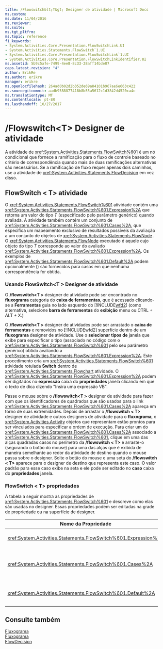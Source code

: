 ```yaml
---
title: /Flowswitch&lt;T&gt; Designer de atividade | Microsoft Docs
ms.custom: 
ms.date: 11/04/2016
ms.reviewer: 
ms.suite: 
ms.tgt_pltfrm: 
ms.topic: reference
f1_keywords:
- System.Activities.Core.Presentation.FlowSwitchLink.UI
- System.Activities.Statements.FlowSwitch`1.UI
- System.Activities.Core.Presentation.FlowSwitchLink`1.UI
- System.Activities.Core.Presentation.FlowSwitchLinkIdentifier.UI
ms.assetid: 5b9c5afe-7499-4ee8-8c33-28aff14bde07
caps.latest.revision: "4"
author: ErikRe
ms.author: erikre
manager: erikre
ms.openlocfilehash: 264ad0b02d2b352de69a84101b967ae6e663c422
ms.sourcegitcommit: aadb9588877418b8b55a5612c1d3842d4520ca4c
ms.translationtype: MT
ms.contentlocale: pt-BR
ms.lasthandoff: 10/27/2017
---
```

# <a name="flowswitchlttgt-activity-designer"></a>/Flowswitch&lt;T&gt; Designer de atividade
A atividade de <xref:System.Activities.Statements.FlowSwitch%601> é um nó condicional que fornece a ramificação para o fluxo de controle baseado no critério de correspondência quando mais de duas ramificações alternativas são necessários. Se a ramificação de fluxo requer apenas dois caminhos, use a atividade de <xref:System.Activities.Statements.FlowDecision> em vez disso.  
  
## <a name="the-flowswitcht-activity"></a>FlowSwitch < T\> atividade  
 O <xref:System.Activities.Statements.FlowSwitch%601> atividade contém uma <xref:System.Activities.Statements.FlowSwitch%601.Expression%2A> que retorna um valor do tipo *T* (especificado pelo parâmetro genérico) quando avaliada. A atividade também contém um conjunto de <xref:System.Activities.Statements.FlowSwitch%601.Cases%2A>, que especifica um mapeamento exclusivo de resultados possíveis da avaliação a um conjunto de objetos de <xref:System.Activities.Statements.FlowNode> . O <xref:System.Activities.Statements.FlowNode> executado é aquele cujo objeto do tipo *T* corresponde ao valor do avaliado <xref:System.Activities.Statements.FlowSwitch%601.Expression%2A>. Os exemplos de <xref:System.Activities.Statements.FlowSwitch%601.Default%2A> podem opcionalmente () são fornecidos para casos em que nenhuma correspondência for obtida.  
  
### <a name="using-the-flowswitcht-activity-designer"></a>Usando FlowSwitch\<T > Designer de atividade  
 O **/flowswitch\<T >** designer de atividade pode ser encontrado no **fluxograma** categoria do **caixa de ferramentas**, que é acessado clicando-se a **Ferramentas** guia no lado esquerdo do [!INCLUDE[wfd2](../workflow-designer/includes/wfd2_md.md)] (como alternativa, selecione **barra de ferramentas** do **exibição** menu ou CTRL + ALT + X.)  
  
 O **/flowswitch\<T >** designer de atividades pode ser arrastado o **caixa de ferramentas** e removidos no [!INCLUDE[wfd2](../workflow-designer/includes/wfd2_md.md)] superfície dentro de um **fluxograma** designer de atividade. Use o **selecionar tipos de** janela que exibe para especificar o tipo (associado no código com o <xref:System.Activities.Statements.FlowSwitch%601> pelo seu parâmetro genérico) obtido avaliando a <xref:System.Activities.Statements.FlowSwitch%601.Expression%2A>. Este procedimento cria um <xref:System.Activities.Statements.FlowSwitch%601> atividade rotulada **Switch** dentro de <xref:System.Activities.Statements.Flowchart> atividade. O <xref:System.Activities.Statements.FlowSwitch%601.Expression%2A> podem ser digitados no **expressão** caixa do **propriedades** janela clicando em que o texto de dica dizendo "Insira uma expressão VB".  
  
 Passe o mouse sobre o **/flowswitch\<T >** designer de atividade para fazer com que os identificadores de quadrados que são usados para o link <xref:System.Activities.Statements.FlowSwitch%601.Cases%2A> apareça em torno de suas extremidades. Depois de arrastar o **/flowswitch < T\>**  designer de atividade e outros designers de atividade para o **fluxograma**, o <xref:System.Activities.Activity> objetos que representam estão prontos para ser vinculados para especificar a ordem de execução. Para criar um do <xref:System.Activities.Statements.FlowSwitch%601.Cases%2A> associado a <xref:System.Activities.Statements.FlowSwitch%601>, clique em uma das alças quadradas casos no perímetro da **/flowswitch < T\>**  e arraste-o (segurando o botão do mouse) para uma das alças que é exibida de maneira semelhante ao redor da atividade de destino quando o mouse passa sobre o designer. Solte o botão do mouse e uma seta do **/flowswitch < T\>**  aparece para o designer de destino que representa este caso. O valor padrão para esse caso exibe na seta e ele pode ser editado no **caso** caixa do **propriedades** janela.  
  
### <a name="the-flowswitcht-properties"></a>FlowSwitch < T\> propriedades  
 A tabela a seguir mostra as propriedades de <xref:System.Activities.Statements.FlowSwitch%601> e descreve como elas são usadas no designer. Essas propriedades podem ser editadas na grade de propriedade ou na superfície de designer.  
  
|Nome da Propriedade|Necessária|Uso|  
|-------------------|--------------|-----------|  
|<xref:System.Activities.Statements.FlowSwitch%601.Expression%2A>|verdadeiro|Especifica a expressão que é avaliada para determinar qual de <xref:System.Activities.Statements.FlowSwitch%601.Cases%2A> para alternar o caminho execução.|  
|<xref:System.Activities.Statements.FlowSwitch%601.Cases%2A>|False|Especifica um mapeamento exclusivo de resultados possíveis obtidos de avaliar <xref:System.Activities.Statements.FlowSwitch%601.Expression%2A> a um conjunto de objetos de <xref:System.Activities.Statements.FlowNode> .|  
|<xref:System.Activities.Statements.FlowSwitch%601.Default%2A>|verdadeiro|Especificar o mapeamento quando a avaliação de <xref:System.Activities.Statements.FlowSwitch%601.Expression%2A> não coincide com um dos valores contidos no objeto de <xref:System.Activities.Statements.FlowSwitch%601.Cases%2A> .|  
  
## <a name="see-also"></a>Consulte também  
 [Fluxograma](../workflow-designer/flowchart-activity-designers.md)   
 [Fluxograma](../workflow-designer/flowchart-activity-designer.md)   
 [FlowDecision](../workflow-designer/flowdecision-activity-designer.md)